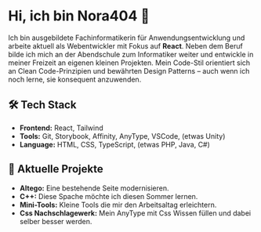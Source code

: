 # Hi, ich bin Nora404 👋

Ich bin ausgebildete Fachinformatikerin für Anwendungsentwicklung und arbeite aktuell als Webentwickler mit Fokus auf **React**. 
Neben dem Beruf bilde ich mich an der Abendschule zum Informatiker weiter und entwickle in meiner Freizeit an eigenen kleinen Projekten.
Mein Code-Stil orientiert sich an Clean Code-Prinzipien und bewährten Design Patterns – auch wenn ich noch lerne, sie konsequent anzuwenden.

## 🛠 Tech Stack

- **Frontend:** React, Tailwind
- **Tools:** Git, Storybook, Affinity, AnyType, VSCode, (etwas Unity)
- **Language:** HTML, CSS, TypeScript, (etwas PHP, Java, C#)

## 🚀 Aktuelle Projekte

- **Altego:** Eine bestehende Seite modernisieren.
- **C++:** Diese Spache möchte ich diesen Sommer lernen.
- **Mini-Tools:** Kleine Tools die mir den Arbeitsaltag erleichtern.
- **Css Nachschlagewerk:** Mein AnyType mit Css Wissen füllen und dabei selber besser werden. 


<!--
**Nora404/Nora404** is a ✨ _special_ ✨ repository because its `README.md` (this file) appears on your GitHub profile.

Here are some ideas to get you started:

- 🔭 I’m currently working on ...
- 🌱 I’m currently learning ...
- 👯 I’m looking to collaborate on ...
- 🤔 I’m looking for help with ...
- 💬 Ask me about ...
- 📫 How to reach me: ...
- 😄 Pronouns: ...
- ⚡ Fun fact: ...
-->
